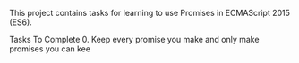 This project contains tasks for learning to use Promises in ECMAScript 2015 (ES6).

Tasks To Complete
 0. Keep every promise you make and only make promises you can kee
